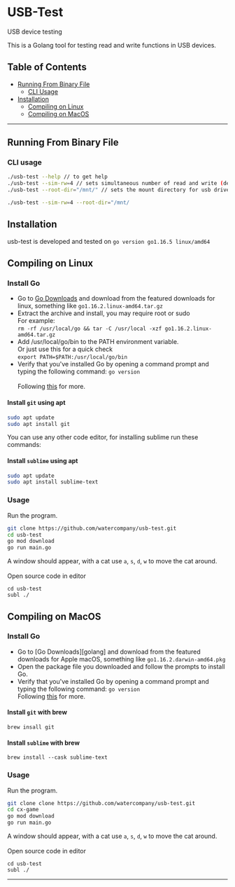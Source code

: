 # USB-Test
USB device testing 

This is a Golang tool for testing read and write functions in USB devices.

## Table of Contents
   * [Running From Binary File](#Running-From-BinaryFile)
      * [CLI Usage](#cli-usage)
   * [Installation](#installation)
      * [Compiling on Linux](#compiling-on-linux)
      * [Compiling on MacOS](#compiling-on-macos)

---
## Running From Binary File
### CLI usage

```bash
./usb-test --help // to get help
./usb-test --sim-rw=4 // sets simultaneous number of read and write (default runtime.GOMAXPROCS(0))
./usb-test --root-dir="/mnt/" // sets the mount directory for usb drives (default "/mnt/")

./usb-test --sim-rw=4 --root-dir="/mnt/
```

## Installation
usb-test is developed and tested on `go version go1.16.5 linux/amd64`

## Compiling on Linux
### Install Go
* Go to [Go Downloads](https://golang.org/dl/) and download from the featured downloads for linux, something like `go1.16.2.linux-amd64.tar.gz`
* Extract the archive and install, you may require root or sudo \
For example: \
   ```rm -rf /usr/local/go && tar -C /usr/local -xzf go1.16.2.linux-amd64.tar.gz```
* Add /usr/local/go/bin to the PATH environment variable. \
Or just use this for a quick check \
```export PATH=$PATH:/usr/local/go/bin```
* Verify that you've installed Go by opening a command prompt and typing the following command: `go version`\
\
Following [this](https://golang.org/doc/install) for more.

#### Install `git` using apt

```bash
sudo apt update
sudo apt install git
```
You can use any other code editor, for installing sublime run these commands:
#### Install `sublime` using apt
```bash
sudo apt update
sudo apt install sublime-text
```

### Usage
Run the program.
```bash
git clone https://github.com/watercompany/usb-test.git
cd usb-test
go mod download
go run main.go
```
A window should appear, with a cat use `a`, `s`, `d`, `w` to move the cat around.\
\
Open source code in editor
```!bash
cd usb-test
subl ./
```

## Compiling on MacOS
### Install Go
* Go to [Go Downloads][golang] and download from the featured downloads for Apple macOS, something like `go1.16.2.darwin-amd64.pkg`
* Open the package file you downloaded and follow the prompts to install Go.
* Verify that you've installed Go by opening a command prompt and typing the following command: `go version`\
Following [this](https://golang.org/doc/install) for more.

#### Install `git` with brew

```!bash
brew insall git
```

#### Install `sublime` with brew
```!bash
brew install --cask sublime-text
```

### Usage
Run the program.
```bash
git clone clone https://github.com/watercompany/usb-test.git
cd cx-game
go mod download
go run main.go
```
A window should appear, with a cat use `a`, `s`, `d`, `w` to move the cat around.\
\
Open source code in editor
```!bash
cd usb-test
subl ./
```

---

